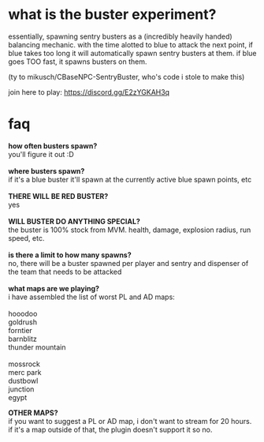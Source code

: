 # what is the buster experiment?
essentially, spawning sentry busters as a (incredibly heavily handed) balancing mechanic. with the time alotted to blue to attack the next point, if blue takes too long it will automatically spawn sentry busters at them. if blue goes TOO fast, it spawns busters on them.

(ty to mikusch/CBaseNPC-SentryBuster, who's code i stole to make this)

join here to play: https://discord.gg/E2zYGKAH3q

# faq

**how often busters spawn?**
<br>
you'll figure it out :D
<br><br>
**where busters spawn?**
<br>
if it's a blue buster it'll spawn at the currently active blue spawn points, etc
<br><br>
**THERE WILL BE RED BUSTER?**
<br>
yes
<br><br>
**WILL BUSTER DO ANYTHING SPECIAL?**
<br>
the buster is 100% stock from MVM. health, damage, explosion radius, run speed, etc. 
<br><br>
**is there a limit to how many spawns?**
<br>
no, there will be a buster spawned per player and sentry and dispenser of the team that needs to be attacked
<br><br>
**what maps are we playing?**
<br>
i have assembled the list of worst PL and AD maps:
<br><br>
hooodoo<br>
goldrush<br>
forntier<br>
barnblitz<br>
thunder mountain<br>
<br>
mossrock<br>
merc park<br>
dustbowl<br>
junction<br>
egypt<br>

**OTHER MAPS?**
<br>
if you want to suggest a PL or AD map, i don't want to stream for 20 hours. if it's a map outside of that, the plugin doesn't support it so no.
<br><br>
